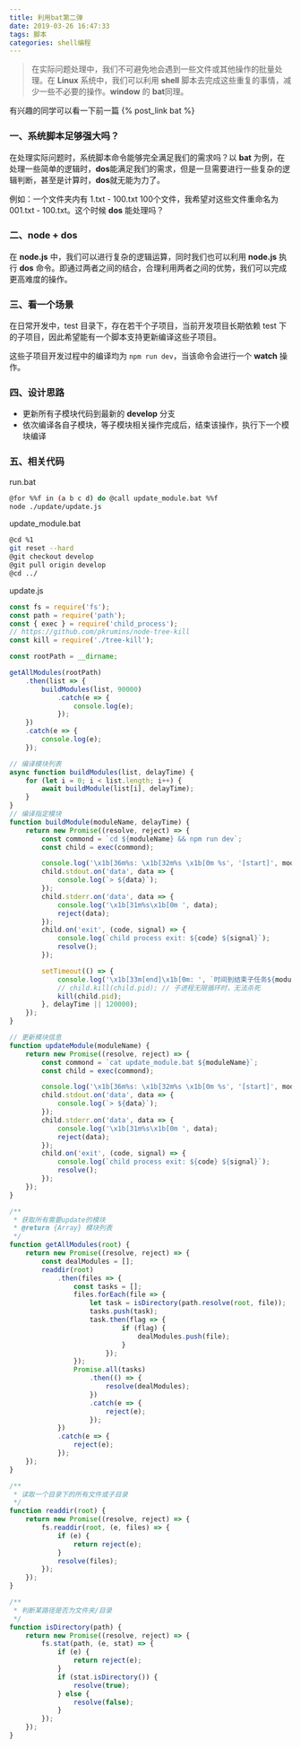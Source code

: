 ```yaml
---
title: 利用bat第二弹
date: 2019-03-26 16:47:33
tags: 脚本
categories: shell编程
---
```


> 在实际问题处理中，我们不可避免地会遇到一些文件或其他操作的批量处理。在 **Linux** 系统中，我们可以利用 **shell** 脚本去完成这些重复的事情，减少一些不必要的操作。**window** 的 **bat**同理。

有兴趣的同学可以看一下前一篇 {% post_link bat %}

### 一、系统脚本足够强大吗？

在处理实际问题时，系统脚本命令能够完全满足我们的需求吗？以 **bat** 为例，在处理一些简单的逻辑时，**dos**能满足我们的需求，但是一旦需要进行一些复杂的逻辑判断，甚至是计算时，**dos**就无能为力了。

例如：一个文件夹内有 1.txt - 100.txt 100个文件，我希望对这些文件重命名为 001.txt - 100.txt。这个时候 **dos** 能处理吗？

### 二、node + dos

在 **node.js** 中，我们可以进行复杂的逻辑运算，同时我们也可以利用 **node.js** 执行 **dos** 命令。即通过两者之间的结合，合理利用两者之间的优势，我们可以完成更高难度的操作。

### 三、看一个场景

在日常开发中，test 目录下，存在若干个子项目，当前开发项目长期依赖 test 下的子项目，因此希望能有一个脚本支持更新编译这些子项目。

这些子项目开发过程中的编译均为 `npm run dev`，当该命令会进行一个 **watch** 操作。

### 四、设计思路

- 更新所有子模块代码到最新的 **develop** 分支
- 依次编译各自子模块，等子模块相关操作完成后，结束该操作，执行下一个模块编译

### 五、相关代码

run.bat
``` bash
@for %%f in (a b c d) do @call update_module.bat %%f
node ./update/update.js
```

update_module.bat
``` bash
@cd %1
git reset --hard
@git checkout develop
@git pull origin develop
@cd ../
```

update.js
``` javascript
const fs = require('fs');
const path = require('path');
const { exec } = require('child_process');
// https://github.com/pkrumins/node-tree-kill
const kill = require('./tree-kill');

const rootPath = __dirname;

getAllModules(rootPath)
	.then(list => {
		buildModules(list, 90000)
			.catch(e => {
				console.log(e);
			});
	})
	.catch(e => {
		console.log(e);
	});

// 编译模块列表
async function buildModules(list, delayTime) {
	for (let i = 0; i < list.length; i++) {
		await buildModule(list[i], delayTime);
	}
}
// 编译指定模块
function buildModule(moduleName, delayTime) {
    return new Promise((resolve, reject) => {
        const commond = `cd ${moduleName} && npm run dev`;
        const child = exec(commond);

        console.log('\x1b[36m%s: \x1b[32m%s \x1b[0m %s', '[start]', moduleName, commond);
        child.stdout.on('data', data => {
            console.log(`> ${data}`);
        });
        child.stderr.on('data', data => {
            console.log('\x1b[31m%s\x1b[0m ', data);
            reject(data);
        });
        child.on('exit', (code, signal) => {
            console.log(`child process exit: ${code} ${signal}`);
            resolve();
        });

        setTimeout(() => {
        	console.log('\x1b[33m[end]\x1b[0m: ', `时间到结束子任务${moduleName}`);
            // child.kill(child.pid); // 子进程无限循环时，无法杀死
            kill(child.pid);
        }, delayTime || 120000);
    });
}

// 更新模块信息
function updateModule(moduleName) {
	return new Promise((resolve, reject) => {
        const commond = `cat update_module.bat ${moduleName}`;
        const child = exec(commond);

        console.log('\x1b[36m%s: \x1b[32m%s \x1b[0m %s', '[start]', moduleName, commond);
        child.stdout.on('data', data => {
            console.log(`> ${data}`);
        });
        child.stderr.on('data', data => {
            console.log('\x1b[31m%s\x1b[0m ', data);
            reject(data);
        });
        child.on('exit', (code, signal) => {
            console.log(`child process exit: ${code} ${signal}`);
            resolve();
        });
    });
}

/**
 * 获取所有需要update的模块
 * @return {Array} 模块列表
 */
function getAllModules(root) {
	return new Promise((resolve, reject) => {
		const dealModules = [];
		readdir(root)
			.then(files => {
				const tasks = [];
				files.forEach(file => {
					let task = isDirectory(path.resolve(root, file));
					tasks.push(task);
					task.then(flag => {
							if (flag) {
								dealModules.push(file);
							}
						});
				});
				Promise.all(tasks)
					.then(() => {
						resolve(dealModules);
					})
					.catch(e => {
						reject(e);
					});
			})
			.catch(e => {
				reject(e);
			});
	});
}

/**
 * 读取一个目录下的所有文件或子目录
 */
function readdir(root) {
	return new Promise((resolve, reject) => {
		fs.readdir(root, (e, files) => {
			if (e) {
				return reject(e);
			}
			resolve(files);
		});
	});
}

/**
 * 判断某路径是否为文件夹/目录
 */
function isDirectory(path) {
	return new Promise((resolve, reject) => {
		fs.stat(path, (e, stat) => {
			if (e) {
				return reject(e);
			}
			if (stat.isDirectory()) {
				resolve(true);
			} else {
				resolve(false);
			}
		});
	});
}
```